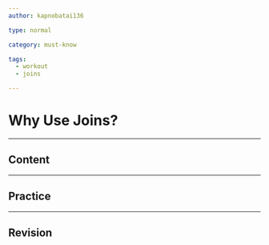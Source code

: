 ```yaml
---
author: kapnobatai136

type: normal

category: must-know

tags:
  - workout
  - joins

---
```


# Why Use Joins?

---

## Content



---

## Practice



---

## Revision

